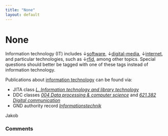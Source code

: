 ```yaml
---
title: "None"
layout: default
---
```

None
=====================
Information technology (IT) includes
↓[software](/questions/tagged/software "show questions tagged 'software'"),
↓[digital-media](/questions/tagged/digital-media "show questions tagged 'digital-media'"),
↓[internet](/questions/tagged/internet "show questions tagged 'internet'"),
and particular technologies, such as
↓[rfid](/questions/tagged/rfid "shions tagged 'rfid'"), among other
topics. Special questions should better be tagged with one of these tags
instead of information technology.

Publications about [information
technology](http://en.wikipedia.org/wiki/Information_technology) can be
found via:

-   JITA class *[L. Information technology and library
    technology](http://eprints.rclis.org/handle/10760/3757)*
-   DDC classes *[004 Data processing & computer
    science](http://deweyresearch.oclc.org/ddcbrowser2/SearchServlet?query=dd%3A004)*
    and *[621.382 Digital
    communication](http://deweyresearch.oclc.org/ddcbrowser2/SearchServlet?query=dd%3A621.382)*
-   GND authority record
    *[Informationstechnik](http://d-nb.info/gnd/4026926-7)*


Jakob

### Comments ###


